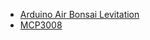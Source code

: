 * [Arduino Air Bonsai Levitation](https://www.instructables.com/id/Arduino-Air-Bonsai-Levitation/)
* [MCP3008](http://nagashur.com/blog/2013/01/13/lire-des-entrees-analogiques-sur-un-raspberry-avec-un-circuit-adc-le-mcp3008/)
